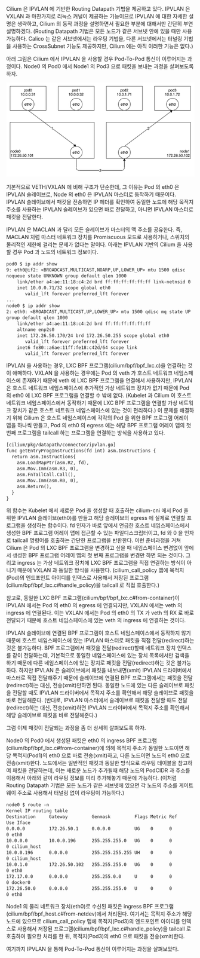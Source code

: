 Cilium 은 IPVLAN 에 기반한 Routing Datapath 기법을 제공하고 있다. IPVLAN 은 VXLAN 과 마찬가지로 리눅스 커널이 제공하는 기능이므로 IPVLAN 에 대한 자세한 설명은 생략하고, Cilium 의 동작 과정을 설명하면서 필요한 부분에 대해서만 간단히 부연설명하겠다. (Routing Datapath 기법은 모든 노드가 같은 서브넷 안에 있을 때만 사용 가능하다. Calico 는 같은 서브넷에서는 라우팅 기법을, 다른 서브넷에서는 터널링 기법을 사용하는 CrossSubnet 기능도 제공하지만, Cilium 에는 아직 이러한 기능은 없다.)

아래 그림은 Cilium 에서 IPVLAN 을 사용할 경우 Pod-To-Pod 통신이 이루어지는 과정이다. Node0 의 Pod0 에서 Node1 의 Pod3 으로 패킷을 보내는 과정을 살펴보도록 하자.

![cilium.ipvlan](./cilium-ipvlan.png)

기본적으로 VETH/VXLAN 에 비해 구조가 단순한데, 그 이유는 Pod 의 eth0 은 IPVLAN 슬레이브로, Node 의 eth0 은 IPVLAN 마스터로 동작하기 때문이다. IPVLAN 슬레이브에서 패킷을 전송하면 IP 헤더를 확인하여 동일한 노드에 해당 목적지 주소를 사용하는 IPVLAN 슬레이브가 있으면 바로 전달하고, 아니면 IPVLAN 마스터로 패킷을 전달한다.

IPVLAN 은 MACLAN 과 달리 모든 슬레이브가 마스터의 맥 주소를 공유한다. 즉, MACLAN 처럼 마스터 네트워크 장치를 Promiscuous 모드로 사용하거나, 스위치의 물리적인 제한에 걸리는 문제가 없다는 말이다. 아래는 IPVLAN 기반의 Cilium 을 사용할 경우 Pod 과 노드의 네트워크 정보이다.

```
pod0 $ ip addr show
9: eth0@if2: <BROADCAST,MULTICAST,NOARP,UP,LOWER_UP> mtu 1500 qdisc noqueue state UNKNOWN group default qlen 1000
    link/ether a4:ae:11:18:c4:2d brd ff:ff:ff:ff:ff:ff link-netnsid 0
    inet 10.0.0.71/32 scope global eth0
       valid_lft forever preferred_lft forever
...
node0 $ ip addr show
2: eth0: <BROADCAST,MULTICAST,UP,LOWER_UP> mtu 1500 qdisc mq state UP group default qlen 1000
    link/ether a4:ae:11:18:c4:2d brd ff:ff:ff:ff:ff:ff
    altname enp2s0
    inet 172.26.50.170/24 brd 172.26.50.255 scope global eth0
       valid_lft forever preferred_lft forever
    inet6 fe80::a6ae:11ff:fe18:c42d/64 scope link
       valid_lft forever preferred_lft forever
```

IPVLAN 을 사용하는 경우, LXC BPF 프로그램(cilium/bpf/bpf_lxc.c)을 연결하는 것이 애매하다. VXLAN 을 사용하는 경우에는 Pod 의 veth 가 호스트 네트워크 네임스페이스에 존재하기 때문에 veth 에 LXC BPF 프로그램을 연결해서 사용하지만, IPVLAN 은 호스트 네트워크 네임스페이스에 추가적인 가상 네트워크 장치가 없기 때문에 Pod 의 eth0 에 LXC BPF 프로그램을 연결할 수 밖에 없다. (Kubelet 과 Cilium 이 호스트 네트워크 네임스페이스에서 동작하기 때문에 LXC BPF 프로그램을 연결할 가상 네트워크 장치가 같은 호스트 네트워크 네임스페이스에 있는 것이 편리하다.) 이 문제를 해결하기 위해 Cilium 은 호스트 네임스페이스에 각각의 Pod 을 위한 BPF 프로그램 어레이 맵을 하나씩 만들고, Pod 의 eth0 의 egress 에는 해당 BPF 프로그램 어레이 맵의 첫 번째 프로그램을 tailcall 하는 프로그램을 연결하는 방식을 사용하고 있다.

```
[cilium/pkg/datapath/connector/ipvlan.go]
func getEntryProgInstructions(fd int) asm.Instructions {
  return asm.Instructions{
    asm.LoadMapPtr(asm.R2, fd),
    asm.Mov.Imm(asm.R3, 0),
    asm.FnTailCall.Call(),
    asm.Mov.Imm(asm.R0, 0),
    asm.Return(),
  }
}
```

위 함수는 Kubelet 에서 새로운 Pod 을 생성할 때 호출하는 cilium-cni 에서 Pod 을 위한 IPVLAN 슬레이브(eth0)를 만들고 해당 슬레이브의 egress 에 실제로 연결할 프로그램을 생성하는 함수이다. fd 인자가 바로 앞에서 언급한 호스트 네임스페이스에서 생성한 BPF 프로그램 어레이 맵에 접근할 수 있는 파일디스크립터이고, fd 와 0 을 인자로 tailcall 명령어를 호출하는 간단한 프로그램을 반환한다. 이런 준비과정을 거쳐 Cilium 은 Pod 의 LXC BPF 프로그램을 변경하고 싶을 때 네임스페이스 변경없이 앞에서 생성한 BPF 프로그램 어레이 맵의 첫 번째 프로그램을 변경만 하면 되는 것이다. 그리고 ingress 는 가상 네트워크 장치에 LXC BPF 프로그램을 직접 연결하는 방식이 아니기 때문에 VXLAN 과 동일한 방식을 사용한다. (cilium_call_policy 맵에 목적지(Pod)의 엔드포인트 아이디를 인덱스로 사용해서 저장된 프로그램(cilium/bpf/bpf_lxc.c#handle_policy)을 tailcall 로 직접 호출한다.)

참고로, 동일한 LXC BPF 프로그램(cilium/bpf/bpf_lxc.c#from-container)이 IPVLAN 에서는 Pod 의 eth0 의 egress 에 연결되지만, VXLAN 에서는 veth 의 ingress 에 연결된다. 이는 VXLAN 에서는 Pod 의 eth0 의 TX 가 veth 의 RX 로 바로 전달되기 때문에 호스트 네임스페이스에 있는 veth 의 ingress 에 연결하는 것이다.

IPVLAN 슬레이브에 연결된 BPF 프로그램이 호스트 네임스페이스에서 동작하지 않기 때문에 호스트 네임스페이스에 있는 IPVLAN 마스터로 패킷을 직접 전달(redirect)하는 것은 불가능하다. BPF 프로그램에서 패킷을 전달(redirect)할때 네트워크 장치 인덱스를 같이 전달하는데, 기본적으로 동일한 네임스페이스에 있는 장치 목록에서만 검색을 하기 때문에 다른 네임스페이스에 있는 장치로 패킷을 전달(redirect)하는 것은 불가능하다. 하지만 IPVLAN 은 슬레이브에서 패킷을 내보내면(xmit) IPVLAN 드라이버에서 마스터로 직접 전달해주기 때문에 슬레이브에 연결된 BPF 프로그램에서는 패킷을 전달(redirect)하는 대신, 전송(xmit)만하면 된다. 동일한 노드에 있는 다른 슬레이브로 패킷을 전달할 때도 IPVLAN 드라이버에서 목적지 주소를 확인해서 해당 슬레이브로 패킷을 바로 전달해준다. (반대로, IPVLAN 마스터에서 슬레이브로 패킷을 전달할 때도 전달(redirect)하는 대신, 전송(xmit)하면 IPVLAN 드라이버에서 목적지 주소를 확인해서 해당 슬레이브로 패킷을 바로 전달해준다.)

그럼 이제 패킷이 전달되는 과정을 좀 더 상세히 살펴보도록 하자.

Node0 의 Pod0 에서 생성된 패킷은 eth0 의 ingress BPF 프로그램(cilium/bpf/bpf_lxc.c#from-container)에 의해 목적지 주소가 동일한 노드이면 해당 목적지(Pod1)의 eth0 으로 바로 전송(xmit)하고, 다른 노드이면 노드의 eth0 으로 전송(xmit)한다. 노드에서는 일반적인 패킷과 동일한 방식으로 라우팅 테이블을 참고하여 패킷을 전달하는데, 이는 새로운 노드가 추가될때 해당 노드의 PodCIDR 과 주소를 이용해서 아래와 같이 라우팅 정보를 미리 추가해놓기 때문에 가능하다. (이처럼 Routing Datapath 기법은 모든 노드가 같은 서브넷에 있으면 각 노드의 주소를 게이트웨이 주소로 사용해서 터널링 없이 라우팅이 가능하다.)

```
node0 $ route -n
Kernel IP routing table
Destination     Gateway         Genmask         Flags Metric Ref    Use Iface
0.0.0.0         172.26.50.1     0.0.0.0         UG    0      0        0 eth0
10.0.0.0        10.0.0.196      255.255.255.0   UG    0      0        0 cilium_host
10.0.0.196      0.0.0.0         255.255.255.255 UH    0      0        0 cilium_host
10.0.1.0        172.26.50.102   255.255.255.0   UG    0      0        0 eth0
172.17.0.0      0.0.0.0         255.255.0.0     U     0      0        0 docker0
172.26.50.0     0.0.0.0         255.255.255.0   U     0      0        0 eth0
```

Node1 의 물리 네트워크 장치(eth0)로 수신된 패킷은 ingress BPF 프로그램(cilium/bpf/bpf_host.c#from-netdev)에서 처리된다. 여기서는 목적지 주소가 해당 노드에 있으므로 cilium_call_policy 맵에 목적지(Pod3)의 엔드포인트 아이디를 인덱스로 사용해서 저장된 프로그램(cilium/bpf/bpf_lxc.c#handle_policy)을 tailcall 로 호출하여 필요한 처리를 한 뒤, 목적지(Pod3)의 eth0 으로 패킷을 전송(xmit)한다.

여기까지 IPVLAN 을 통해 Pod-To-Pod 통신이 이루어지는 과정을 살펴보았다.
